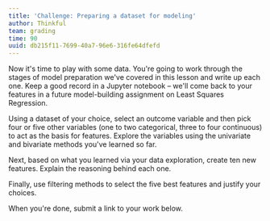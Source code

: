 ```yaml
---
title: 'Challenge: Preparing a dataset for modeling'
author: Thinkful
team: grading
time: 90
uuid: db215f11-7699-40a7-96e6-316fe64dfefd
---
```


Now it's time to play with some data. You're going to work through the stages of model preparation we've covered in this lesson and write up each one. Keep a good record in a Jupyter notebook – we'll come back to your features in a future model-building assignment on Least Squares Regression.

Using a dataset of your choice, select an outcome variable and then pick four or five other variables (one to two categorical, three to four continuous) to act as the basis for features. Explore the variables using the univariate and bivariate methods you've learned so far.  

Next, based on what you learned via your data exploration, create ten new features.  Explain the reasoning behind each one.

Finally, use filtering methods to select the five best features and justify your choices.

When you're done, submit a link to your work below.

